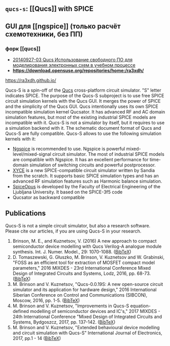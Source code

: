 ## `qucs-s`: [[Qucs]] with SPICE
## GUI для [[ngspice]] (только расчёт схемотехники, без ПП)
### форк [[qucs]]

- [20140927-03 Qucs Использование свободного ПО для моделирования электронных схем в учебном процессе](https://www.youtube.com/watch?v=XEKRtP8cWIc)
- **https://download.opensuse.org/repositories/home:/ra3xdh/**

https://ra3xdh.github.io/

Qucs-S is a spin-off of the [Qucs](http://qucs.github.io/) cross-platform circuit simulator. "S" letter indicates SPICE. The purpose of the Qucs-S subproject is to use free SPICE circuit simulation kernels with the Qucs GUI. It merges the power of SPICE and the simplicity of the Qucs GUI. Qucs intentionally uses its own SPICE incompatible simulation kernel Qucsator. It has advanced RF and AC domain simulation features, but most of the existing industrial SPICE models are incompatible with it. Qucs-S is not a simulator by itself, but it requires to use a simulation backend with it. The schematic document format of Qucs and Qucs-S are fully compatible. Qucs-S allows to use the following simulation kernels with it:

-   [Ngspice](http://ngspice.org/) is recommended to use. Ngspice is powerful mixed-level/mixed-signal circuit simulator. The most of industrial SPICE models are compatible with Ngspice. It has an excellent performance for time-domain simulation of switching circuits and powerful postprocessor.
-   [XYCE](https://xyce.sandia.gov/) is a new SPICE-compatible circuit simulator written by Sandia from the scratch. It supports basic SPICE simulation types and has an advanced RF simulation features such as Harmonic balance simulation.
-   [SpiceOpus](http://spiceopus.si/) is developed by the Faculty of Electrical Engineering of the Ljubljana University. It based on the SPICE-3f5 code
-   Qucsator as backward compatible


## Publications

Qucs-S is not a simple circuit simulator, but also a research software. Please cite our articles, if you are using Qucs-S in your research.

1.  Brinson, M. E., and Kuznetsov, V. (2016) A new approach to compact semiconductor device modelling with Qucs Verilog-A analogue module synthesis. Int. J. Numer. Model., 29: 1070-1088. ([BibTeX](https://ra3xdh.github.io/ijnm.bib))
2.  D. Tomaszewski, G. Głuszko, M. Brinson, V. Kuznetsov and W. Grabinski, "FOSS as an efficient tool for extraction of MOSFET compact model parameters," 2016 MIXDES - 23rd International Conference Mixed Design of Integrated Circuits and Systems, Lodz, 2016, pp. 68-73. ([BibTeX](https://ra3xdh.github.io/foss_mixdes.bib))
3.  M. Brinson and V. Kuznetsov, "Qucs-0.0.19S: A new open-source circuit simulator and its application for hardware design," 2016 International Siberian Conference on Control and Communications (SIBCON), Moscow, 2016, pp. 1-5. ([BibTeX](https://ra3xdh.github.io/qucs_sibcon.bib))
4.  M. Brinson and V. Kuznetsov, "Improvements in Qucs-S equation-defined modelling of semiconductor devices and IC's," 2017 MIXDES - 24th International Conference "Mixed Design of Integrated Circuits and Systems, Bydgoszcz, 2017, pp. 137-142. ([BibTeX](https://ra3xdh.github.io/qucs_s_mixdes.bib))
5.  M. Brinson and V. Kuznetsov, "Extended behavioural device modelling and circuit simulation with Qucs-S" International Journal of Electronics, 2017, pp.1 - 14 ([BibTeX](https://ra3xdh.github.io/qucs_ije.bib))

